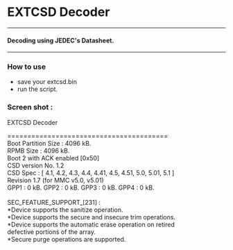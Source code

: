 # EXTCSD Decoder



------------

#### Decoding using JEDEC's Datasheet.

------------



### [](#header-3)How to use


*   save your extcsd.bin
*   run the script.


### [](#header-3) Screen shot :



EXTCSD Decoder

========================================<br>
Boot Partition Size : 4096 kB.<br>
RPMB Size : 4096 kB.<br>
Boot 2 with ACK enabled [0x50]<br>
CSD version No. 1.2  <br>
CSD Spec  : [ 4.1, 4.2, 4.3, 4.4, 4.41, 4.5, 4.51, 5.0, 5.01, 5.1 ] <br>
Revision 1.7 (for MMC v5.0, v5.01) <br>
GPP1 : 0 kB. GPP2 : 0 kB. GPP3 : 0 kB. GPP4 : 0 kB. <br>
<br>
SEC_FEATURE_SUPPORT_[231] :<br>
 *Device supports the sanitize operation.<br>
 *Device supports the secure and insecure trim operations.<br>
 *Device supports the automatic erase operation on retired  <br>
   defective portions of the array.<br>
 *Secure purge operations are supported.<br>



